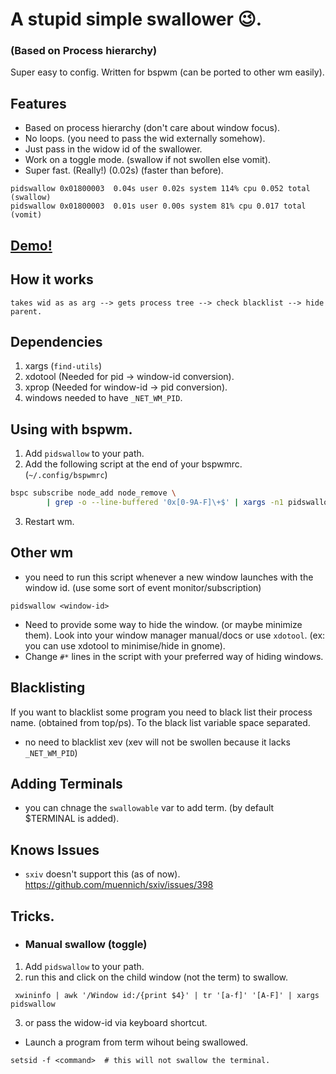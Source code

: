 # A stupid simple swallower 😉.
### (Based on Process hierarchy)


Super easy to config. Written for bspwm (can be ported to other wm easily).

## Features
* Based on process hierarchy (don't care about window focus).
* No loops. (you need to pass the wid externally somehow).
* Just pass in the widow id of the swallower.
* Work on a toggle mode. (swallow if not swollen else vomit).
* Super fast. (Really!) (0.02s) (faster than before).

```
pidswallow 0x01800003  0.04s user 0.02s system 114% cpu 0.052 total (swallow)
pidswallow 0x01800003  0.01s user 0.00s system 81% cpu 0.017 total (vomit)
```

## [Demo!](https://www.youtube.com/watch?v=R6A_JHJ7ob8&feature=youtu.be)


## How it works

```shell
takes wid as as arg --> gets process tree --> check blacklist --> hide parent.
```
## Dependencies
1) xargs (`find-utils`)
2) xdotool (Needed for pid -> window-id conversion).
3) xprop (Needed for window-id -> pid conversion).
4) windows needed to have `_NET_WM_PID`.


## Using with bspwm.

1) Add `pidswallow` to your path.
2) Add the following script at the end of your bspwmrc. (`~/.config/bspwmrc`)

```bash
bspc subscribe node_add node_remove \
        | grep -o --line-buffered '0x[0-9A-F]\+$' | xargs -n1 pidswallow &
```
3) Restart wm.

## Other wm
* you need to run this script whenever a new window launches with the window id.
(use some sort of event monitor/subscription)

```shell
pidswallow <window-id>
```

* Need to provide some way to hide the window. (or maybe minimize them).
Look into your window manager manual/docs or use `xdotool`. (ex: you can use xdotool to minimise/hide in gnome).
* Change `#*` lines in the script with your preferred way of hiding windows.

## Blacklisting
If you want to blacklist some program you need to black list their process name. (obtained from top/ps). To the black list variable space separated.
* no need to blacklist xev (xev will not be swollen because it lacks `_NET_WM_PID`)

## Adding Terminals
* you can chnage the `swallowable` var to add term. (by default $TERMINAL is added).

## Knows Issues
* `sxiv` doesn't support this (as of now). https://github.com/muennich/sxiv/issues/398

## Tricks.
* ### Manual swallow (toggle)

1) Add `pidswallow` to your path.
2) run this and click on the child window (not the term) to swallow.
```
 xwininfo | awk '/Window id:/{print $4}' | tr '[a-f]' '[A-F]' | xargs pidswallow
```
3) or pass the widow-id via keyboard shortcut.
* Launch a program from term wihout being swallowed.
```
setsid -f <command>  # this will not swallow the terminal.
```
